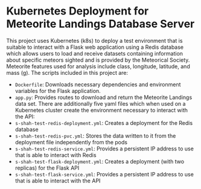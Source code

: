 # Kubernetes Deployment for Meteorite Landings Database Server
This project uses Kubernetes (k8s) to deploy a test environment that is suitable to interact with a Flask web application using a Redis database which allows users to load and receive datasets containing information about specific meteors sighted and is provided by the Meteorical Society. Meteorite features used for analysis include class, longitude, latitude, and mass (g). The scripts included in this project are:
- ```Dockerfile```: Downloads necessary dependencies and environment variables for the Flask application.
- ```app.py```: Provides routes to download and return the Meteorite Landings data set.
There are additionally five yaml files which when used on a Kubernetes cluster create the environment necessary to interact with the API:
- ```s-shah-test-redis-deployment.yml```: Creates a deployment for the Redis database
- ```s-shah-test-redis-pvc.yml```: Stores the data written to it from the deployment file independently from the pods
- ```s-shah-test-redis-service.yml```: Provides a persistent IP address to use that is able to interact with Redis
- ```s-shah-test-flask-deployment.yml```: Creates a deployment (with two replicas) for the Flask API
- ```s-shah-test-flask-service.yml```: Provides a persistent IP address to use that is able to interact with the API
